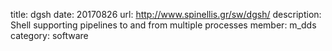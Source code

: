 title: dgsh
date: 20170826
url: http://www.spinellis.gr/sw/dgsh/
description: Shell supporting pipelines to and from multiple processes
member: m_dds
category: software
